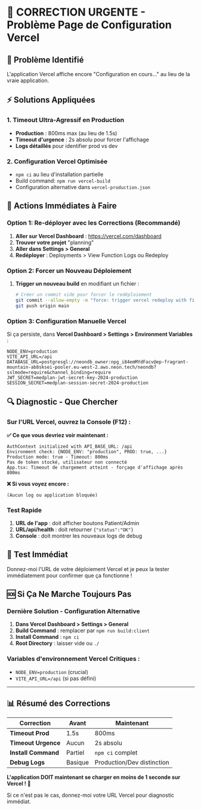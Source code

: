 # 🚨 CORRECTION URGENTE - Problème Page de Configuration Vercel

## 🎯 Problème Identifié
L'application Vercel affiche encore "Configuration en cours..." au lieu de la vraie application.

## ⚡ Solutions Appliquées

### 1. **Timeout Ultra-Agressif en Production**
- **Production** : 800ms max (au lieu de 1.5s)
- **Timeout d'urgence** : 2s absolu pour forcer l'affichage
- **Logs détaillés** pour identifier prod vs dev

### 2. **Configuration Vercel Optimisée**
- `npm ci` au lieu d'installation partielle
- Build command: `npm run vercel-build` 
- Configuration alternative dans `vercel-production.json`

## 🔧 Actions Immédiates à Faire

### Option 1: Re-déployer avec les Corrections (Recommandé)

1. **Aller sur Vercel Dashboard** : https://vercel.com/dashboard
2. **Trouver votre projet** "planning"
3. **Aller dans Settings > General**
4. **Redéployer** : Deployments > View Function Logs ou Redeploy

### Option 2: Forcer un Nouveau Déploiement

1. **Trigger un nouveau build** en modifiant un fichier :
   ```bash
   # Créer un commit vide pour forcer le redéploiement
   git commit --allow-empty -m "force: trigger vercel redeploy with fixes"
   git push origin main
   ```

### Option 3: Configuration Manuelle Vercel

Si ça persiste, dans **Vercel Dashboard > Settings > Environment Variables** :

```env
NODE_ENV=production
VITE_API_URL=/api
DATABASE_URL=postgresql://neondb_owner:npg_i84emMYdFacv@ep-fragrant-mountain-ab8sksei-pooler.eu-west-2.aws.neon.tech/neondb?sslmode=require&channel_binding=require
JWT_SECRET=medplan-jwt-secret-key-2024-production
SESSION_SECRET=medplan-session-secret-2024-production
```

## 🔍 Diagnostic - Que Chercher

### Sur l'URL Vercel, ouvrez la Console (F12) :

**✅ Ce que vous devriez voir maintenant :**
```
AuthContext initialized with API_BASE_URL: /api
Environment check: {NODE_ENV: "production", PROD: true, ...}
Production mode: true - Timeout: 800ms
Pas de token stocké, utilisateur non connecté
App.tsx: Timeout de chargement atteint - forçage d'affichage après 800ms
```

**❌ Si vous voyez encore :**
```
(Aucun log ou application bloquée)
```

### Test Rapide
1. **URL de l'app** : doit afficher boutons Patient/Admin
2. **URL/api/health** : doit retourner `{"status":"OK"}`
3. **Console** : doit montrer les nouveaux logs de debug

## 🚀 Test Immédiat

Donnez-moi l'URL de votre déploiement Vercel et je peux la tester immédiatement pour confirmer que ça fonctionne !

## 🆘 Si Ça Ne Marche Toujours Pas

### Dernière Solution - Configuration Alternative

1. **Dans Vercel Dashboard > Settings > General**
2. **Build Command** : remplacer par `npm run build:client`
3. **Install Command** : `npm ci`
4. **Root Directory** : laisser vide ou `./`

### Variables d'environnement Vercel Critiques :
- `NODE_ENV=production` (crucial)
- `VITE_API_URL=/api` (si pas défini)

---

## 📊 Résumé des Corrections

| Correction | Avant | Maintenant |
|------------|--------|------------|
| **Timeout Prod** | 1.5s | 800ms |
| **Timeout Urgence** | Aucun | 2s absolu |
| **Install Command** | Partiel | `npm ci` complet |
| **Debug Logs** | Basique | Production/Dev distinction |

**L'application DOIT maintenant se charger en moins de 1 seconde sur Vercel ! 🎉**

Si ce n'est pas le cas, donnez-moi votre URL Vercel pour diagnostic immédiat.